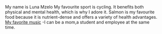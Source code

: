 My name is Luna Mzelo
My favourite sport is cycling. It benefits both physical and mental health, which is why I adore it. 
Salmon is my favourite food because it is nutrient-dense and offers a variety of health advantages.
[My favorite music](https://youtu.be/XtVvp_TpaBc)
-I can be a mom,a student and employee at the same time.